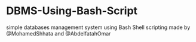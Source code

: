 # DBMS-Using-Bash-Script
simple databases management system using Bash Shell scripting made by @MohamedShhata and  @AbdelfatahOmar
